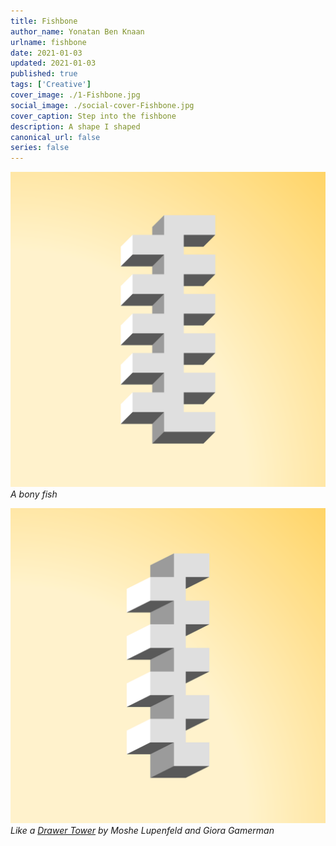 ```yaml
---
title: Fishbone
author_name: Yonatan Ben Knaan
urlname: fishbone
date: 2021-01-03
updated: 2021-01-03
published: true
tags: ['Creative']
cover_image: ./1-Fishbone.jpg
social_image: ./social-cover-Fishbone.jpg
cover_caption: Step into the fishbone
description: A shape I shaped
canonical_url: false
series: false
---
```


![Fishbone](./1-Fishbone.svg)
*A bony fish*

![Fishbone](./2-Fishbone.svg)
*Like a [Drawer Tower](https://archiveofaffinities.tumblr.com/post/633871984288235520/moshe-lufenfeld-and-giora-gammerman-the-drawer) by Moshe Lupenfeld and Giora Gamerman*

